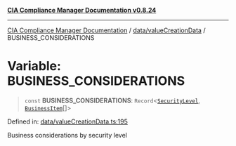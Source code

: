 [**CIA Compliance Manager Documentation v0.8.24**](../../../README.md)

***

[CIA Compliance Manager Documentation](../../../modules.md) / [data/valueCreationData](../README.md) / BUSINESS\_CONSIDERATIONS

# Variable: BUSINESS\_CONSIDERATIONS

> `const` **BUSINESS\_CONSIDERATIONS**: `Record`\<[`SecurityLevel`](../../../types/cia/type-aliases/SecurityLevel.md), [`BusinessItem`](../../../types/businessImpact/interfaces/BusinessItem.md)[]\>

Defined in: [data/valueCreationData.ts:195](https://github.com/Hack23/cia-compliance-manager/blob/8f5d084752ccee354557e96bf8b49239fb671c91/src/data/valueCreationData.ts#L195)

Business considerations by security level
